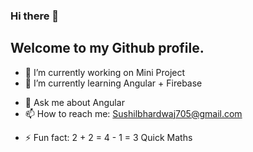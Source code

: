 ### Hi there 👋
## Welcome to my Github profile.

<!--
**Sushil333/Sushil333** is a ✨ _special_ ✨ repository because its `README.md` (this file) appears on your GitHub profile.

Here are some ideas to get you started:
-->

- 🔭 I’m currently working on Mini Project
- 🌱 I’m currently learning Angular + Firebase
<!-- 👯 I’m looking to collaborate on ... -->
<!-- 🤔 I’m looking for help with ... -->
- 💬 Ask me about Angular
- 📫 How to reach me: Sushilbhardwaj705@gmail.com
<!-- 😄 Pronouns: ... -->
- ⚡ Fun fact: 2 + 2 = 4 - 1 = 3 Quick Maths
